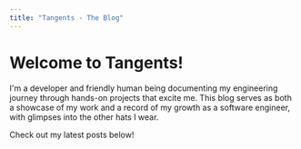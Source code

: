 ```yaml
---
title: "Tangents - The Blog"
---
```


# Welcome to Tangents!

I'm a developer and friendly human being documenting my engineering journey through hands-on projects that excite me. This blog serves as both a showcase of my work and a record of my growth as a software engineer, with glimpses into the other hats I wear.

Check out my latest posts below!
